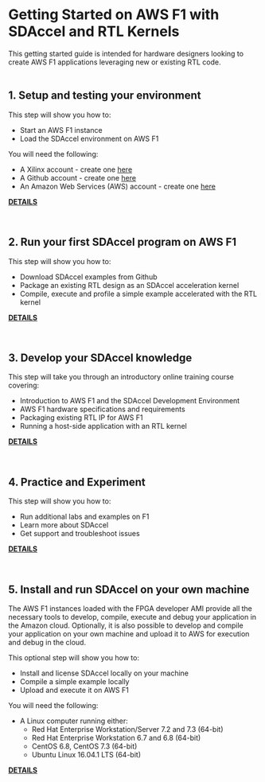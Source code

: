 # Getting Started on AWS F1 with SDAccel and RTL Kernels

This getting started guide is intended for hardware designers looking to create AWS F1 applications leveraging new or existing RTL code.
<br><br>

## 1. Setup and testing your environment
This step will show you how to:
- Start an AWS F1 instance
- Load the SDAccel environment on AWS F1

You will need the following:
- A Xilinx account - create one [here](https://www.xilinx.com/registration/create-account.html)
- A Github account - create one [here](https://github.com/join)
- An Amazon Web Services (AWS) account - create one [here](https://aws.amazon.com/)

[**DETAILS**][1]

<br>

## 2. Run your first SDAccel program on AWS F1
This step will show you how to:
- Download SDAccel examples from Github
- Package an existing RTL design as an SDAccel acceleration kernel
- Compile, execute and profile a simple example accelerated with the RTL kernel

[**DETAILS**][2]

<br>

## 3. Develop your SDAccel knowledge 
This step will take you through an introductory online training course covering:
- Introduction to AWS F1 and the SDAccel Development Environment
- AWS F1 hardware specifications and requirements
- Packaging existing RTL IP for AWS F1
- Running a host-side application with an RTL kernel

[**DETAILS**][3]

<br>

## 4. Practice and Experiment
This step will show you how to:
- Run additional labs and examples on F1
- Learn more about SDAccel
- Get support and troubleshoot issues

[**DETAILS**][4]

<br>

## 5. Install and run SDAccel on your own machine
The AWS F1 instances loaded with the FPGA developer AMI provide all the necessary tools to develop, compile, execute and debug your application in the Amazon cloud. Optionally, it is also possible to develop and compile your application on your own machine and upload it to AWS for execution and debug in the cloud.

This optional step will show you how to:
- Install and license SDAccel locally on your machine
- Compile a simple example locally
- Upload and execute it on AWS F1

You will need the following:
- A Linux computer running either:
  - Red Hat Enterprise Workstation/Server 7.2 and 7.3 (64-bit)
  - Red Hat Enterprise Workstation 6.7 and 6.8 (64-bit)
  - CentOS 6.8, CentOS 7.3 (64-bit)
  - Ubuntu Linux 16.04.1 LTS (64-bit)

[**DETAILS**][5]

[1]: 1.%20Setup%20and%20test%20your%20environment.md
[2]: 2.%20Run%20your%20first%20SDAccel%20program%20on%20AWS%20F1.md
[3]: 3.%20Develop%20your%20SDAccel%20knowledge.md
[4]: 4.%20Practice%20and%20Experiment.md
[5]: 5.%20Install%20and%20run%20SDAccel%20on%20your%20own%20machine.md
